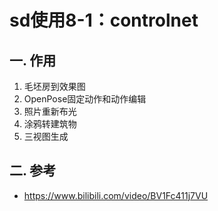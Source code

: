 # sd使用8-1：controlnet

## 一. 作用
1. 毛坯房到效果图
2. OpenPose固定动作和动作编辑
3. 照片重新布光
4. 涂鸦转建筑物
5. 三视图生成

## 二. 参考
- https://www.bilibili.com/video/BV1Fc411j7VU